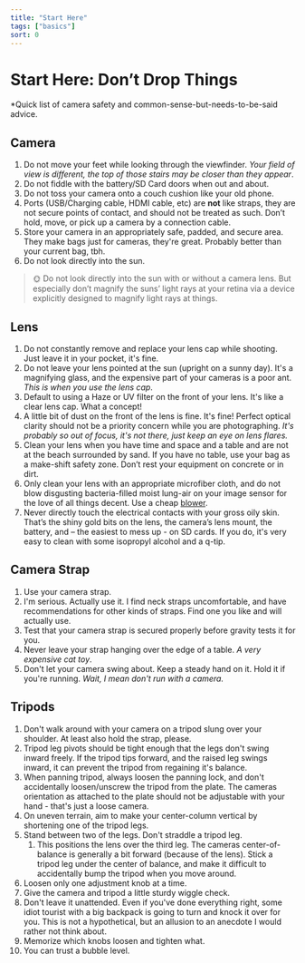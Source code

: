 ```yaml
---
title: "Start Here"
tags: ["basics"]
sort: 0
---
```

# Start Here: Don’t Drop Things

*Quick list of camera safety and common-sense-but-needs-to-be-said advice.

## Camera

1. Do not move your feet while looking through the viewfinder. *Your field of view is different, the top of those stairs may be closer than they appear*.
2. Do not fiddle with the battery/SD Card doors when out and about.
3. Do not toss your camera onto a couch cushion like your old phone.
4. Ports (USB/Charging cable, HDMI cable, etc) are **not** like straps, they are not secure points of contact, and should not be treated as such. Don’t hold, move, or pick up a camera by a connection cable.
5. Store your camera in an appropriately safe, padded, and secure area. They make bags just for cameras, they're great. Probably better than your current bag, tbh.
6. Do not look directly into the sun.

> 🌞 Do not look directly into the sun with or without a camera lens. But especially don’t magnify the suns’ light rays at your retina via a device explicitly designed to magnify light rays at things.

## Lens

1. Do not constantly remove and replace your lens cap while shooting. Just leave it in your pocket, it's fine.
2. Do not leave your lens pointed at the sun (upright on a sunny day). It's a magnifying glass, and the expensive part of your cameras is a poor ant. *This is when you use the lens cap*.
3. Default to using a Haze or UV filter on the front of your lens. It's like a clear lens cap. What a concept!
4. A little bit of dust on the front of the lens is fine. It's fine! Perfect optical clarity should not be a priority concern while you are photographing. *It's probably so out of focus, it's not there, just keep an eye on lens flares.*
5. Clean your lens when you have time and space and a table and are not at the beach surrounded by sand. If you have no table, use your bag as a make-shift safety zone. Don’t rest your equipment on concrete or in dirt.
6. Only clean your lens with an appropriate microfiber cloth, and do not blow disgusting bacteria-filled moist lung-air on your image sensor for the love of all things decent. Use a cheap [blower](https://www.amazon.com/s?k=small+electronics+bulb+blower&crid=30V0I990L9VQ9&sprefix=small+electronics+bulb+blower%2Caps%2C65&ref=nb_sb_noss).
7. Never directly touch the electrical contacts with your gross oily skin. That’s the shiny gold bits on the lens, the camera’s lens mount, the battery, and – the easiest to mess up - on SD cards. If you do, it's very easy to clean with some isopropyl alcohol and a q-tip.

## Camera Strap

1. Use your camera strap.
2. I'm serious. Actually use it. I find neck straps uncomfortable, and have recommendations for other kinds of straps. Find one you like and will actually use.
3. Test that your camera strap is secured properly before gravity tests it for you.
4. Never leave your strap hanging over the edge of a table. *A very expensive cat toy*.
5. Don't let your camera swing about. Keep a steady hand on it. Hold it if you're running. *Wait, I mean don't run with a camera.*

## Tripods

1. Don't walk around with your camera on a tripod slung over your shoulder. At least also hold the strap, please.
2. Tripod leg pivots should be tight enough that the legs don't swing inward freely. If the tripod tips forward, and the raised leg swings inward, it can prevent the tripod from regaining it's balance.
3. When panning tripod, always loosen the panning lock, and don't accidentally loosen/unscrew the tripod from the plate. The cameras orientation as attached to the plate should not be adjustable with your hand - that's just a loose camera.
4. On uneven terrain, aim to make your center-column vertical by shortening one of the tripod legs.
5. Stand between two of the legs. Don't straddle a tripod leg.
    1. This positions the lens over the third leg. The cameras center-of-balance is generally a bit forward (because of the lens). Stick a tripod leg under the center of balance, and make it difficult to accidentally bump the tripod when you move around.
6. Loosen only one adjustment knob at a time.
7. Give the camera and tripod a little sturdy wiggle check.
8. Don't leave it unattended. Even if you've done everything right, some idiot tourist with a big backpack is going to turn and knock it over for you. This is not a hypothetical, but an allusion to an anecdote I would rather not think about.
9. Memorize which knobs loosen and tighten what.
10. You can trust a bubble level.
